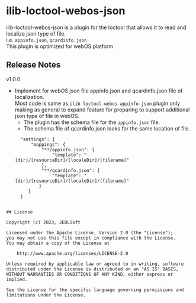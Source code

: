 # ilib-loctool-webos-json

ilib-loctool-webos-json is a plugin for the loctool that allows it to read and localize json type of file.   
i.e. `appinfo.json`, `qcardinfo.json`   
This plugin is optimized for webOS platform

## Release Notes
v1.0.0
* Implement for webOS json file appinfo.json and qcardinfo.json file of localization.   
  Most code is same as `ilib-loctool-webos-appinfo-json` plugin only making as general to expand feature for preparing to support additional json type of file in webOS.
  * The plugin has the schema file for the `appinfo.json` file.
  * The schema file of qcardinfo.json looks for the same location of file.
  ~~~~
    "settings": {
        "mappings": {
            "**/appinfo.json": {
                "template": "[dir]/[resourceDir]/[localeDir]/[filename]"
            },
            "**/qcardinfo.json": {
                "template": "[dir]/[resourceDir]/[localeDir]/[filename]"
           }
       }
    }
~~~~

## License

Copyright (c) 2023, JEDLSoft

Licensed under the Apache License, Version 2.0 (the "License");
you may not use this file except in compliance with the License.
You may obtain a copy of the License at

    http://www.apache.org/licenses/LICENSE-2.0

Unless required by applicable law or agreed to in writing, software
distributed under the License is distributed on an "AS IS" BASIS,
WITHOUT WARRANTIES OR CONDITIONS OF ANY KIND, either express or implied.

See the License for the specific language governing permissions and
limitations under the License.